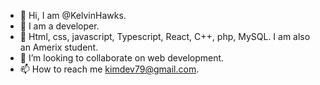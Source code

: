 - 👋 Hi, I am @KelvinHawks.
- 👀 I am a developer.
- 🌱 Html, css, javascript, Typescript, React, C++, php, MySQL. I am also an Amerix student.
- 💞️ I’m looking to collaborate on web development.
- 📫 How to reach me kimdev79@gmail.com.

<!---
KelvinHawks/KelvinHawks is a ✨ special ✨ repository because its `README.md` (this file) appears on your GitHub profile.
You can click the Preview link to take a look at your changes.
--->

